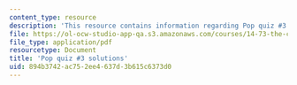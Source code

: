 ```yaml
---
content_type: resource
description: 'This resource contains information regarding Pop quiz #3 solutions.'
file: https://ol-ocw-studio-app-qa.s3.amazonaws.com/courses/14-73-the-challenge-of-world-poverty-spring-2011/894b3742ac752ee4637d3b615c6373d0_MIT14_73S11_quiz3_sol.pdf
file_type: application/pdf
resourcetype: Document
title: 'Pop quiz #3 solutions'
uid: 894b3742-ac75-2ee4-637d-3b615c6373d0
---
```

